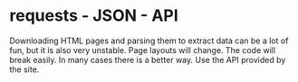 # requests - JSON - API

Downloading HTML pages and parsing them to extract data can be a lot of fun, but it is also very unstable.
Page layouts will change. The code will break easily. In many cases there is a better way. Use the API provided by the site.


